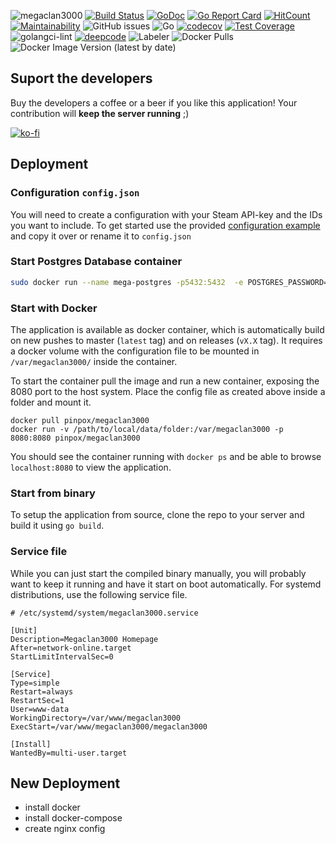 <p align="center">
  
![megaclan3000](https://socialify.git.ci/megaclan3000/megaclan3000/image?description=1&font=Source%20Code%20Pro&forks=1&issues=1&language=1&logo=https%3A%2F%2Fmegaclan3000.de%2Fpublic%2Flogo%2FLogo_isolated.png&owner=1&pattern=Signal&pulls=1&stargazers=1&theme=Light)
[![Build Status](https://travis-ci.org/megaclan3000/megaclan3000.svg?branch=master)](https://travis-ci.org/megaclan3000/megaclan3000)
[![GoDoc](https://godoc.org/github.com/megaclan3000/megaclan3000?status.svg)](https://godoc.org/github.com/megaclan3000/megaclan3000)
[![Go Report Card](https://goreportcard.com/badge/megaclan3000/megaclan3000)](https://goreportcard.com/report/megaclan3000/megaclan3000) 
[![HitCount](http://hits.dwyl.com/megaclan3000/megaclan3000.svg)](http://hits.dwyl.com/megaclan3000/megaclan3000)
[![Maintainability](https://api.codeclimate.com/v1/badges/994620bcbe906b069ef0/maintainability)](https://codeclimate.com/github/megaclan3000/megaclan3000/maintainability)
![GitHub issues](https://img.shields.io/github/issues/megaclan3000/megaclan3000?style=plastic)
![Go](https://github.com/megaclan3000/megaclan3000/workflows/Go/badge.svg)
[![codecov](https://codecov.io/gh/megaclan3000/megaclan3000/branch/master/graph/badge.svg)](https://codecov.io/gh/megaclan3000/megaclan3000)
[![Test Coverage](https://api.codeclimate.com/v1/badges/994620bcbe906b069ef0/test_coverage)](https://codeclimate.com/github/megaclan3000/megaclan3000/test_coverage)
![golangci-lint](https://github.com/megaclan3000/megaclan3000/workflows/golangci-lint/badge.svg)
[![deepcode](https://www.deepcode.ai/api/gh/badge?key=eyJhbGciOiJIUzI1NiIsInR5cCI6IkpXVCJ9.eyJwbGF0Zm9ybTEiOiJnaCIsIm93bmVyMSI6Im1lZ2FjbGFuMzAwMCIsInJlcG8xIjoibWVnYWNsYW4zMDAwIiwiaW5jbHVkZUxpbnQiOmZhbHNlLCJhdXRob3JJZCI6MjIzNTgsImlhdCI6MTU5OTM5NTgxMX0.6wWX6YW36qmfpKAuboEcQfb4ljMgKsmqKD-y7089zeg)](https://www.deepcode.ai/app/gh/megaclan3000/megaclan3000/_/dashboard?utm_content=gh%2Fmegaclan3000%2Fmegaclan3000)
![Labeler](https://github.com/megaclan3000/megaclan3000/workflows/Labeler/badge.svg)
![Docker Pulls](https://img.shields.io/docker/pulls/pinpox/megaclan3000)
![Docker Image Version (latest by date)](https://img.shields.io/docker/v/pinpox/megaclan3000)
  
</p>

## Suport the developers

Buy the developers a coffee or a beer if you like this application! 
Your contribution will **keep the server running** ;)

[![ko-fi](https://www.ko-fi.com/img/githubbutton_sm.svg)](https://ko-fi.com/B0B11UD8T)

## Deployment

### Configuration `config.json`

You will need to create a configuration with your Steam API-key and the IDs you
want to include.  To get started use the provided [configuration
example](./config.json.example) and copy it over or rename it to `config.json`



### Start Postgres Database container

```bash
sudo docker run --name mega-postgres -p5432:5432  -e POSTGRES_PASSWORD=megaclan  postgres
```

### Start with Docker

The application is available as docker container, which is automatically build
on new pushes to master (`latest` tag) and on releases (`vX.X` tag). It requires
a docker volume with the configuration file to be mounted in
`/var/megaclan3000/` inside the container. 

To start the container pull the image and run a new container, exposing the 8080
port to the host system. Place the config file as created above inside a folder
and mount it.

```
docker pull pinpox/megaclan3000
docker run -v /path/to/local/data/folder:/var/megaclan3000 -p 8080:8080 pinpox/megaclan3000
```

You should see the container running with `docker ps` and be able to browse
`localhost:8080` to view the application.

### Start from binary

To setup the application from source, clone the repo to your server and build it using `go
build`.

### Service file

While you can just start the compiled binary manually, you will probably want to
keep it running and have it start on boot automatically.  For systemd
distributions, use the following service file.

```dosini
# /etc/systemd/system/megaclan3000.service

[Unit]
Description=Megaclan3000 Homepage
After=network-online.target
StartLimitIntervalSec=0

[Service]
Type=simple
Restart=always
RestartSec=1
User=www-data
WorkingDirectory=/var/www/megaclan3000
ExecStart=/var/www/megaclan3000/megaclan3000

[Install]
WantedBy=multi-user.target
```

## New Deployment

- install docker
- install docker-compose
- create nginx config
